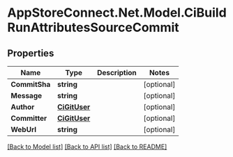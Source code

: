 # AppStoreConnect.Net.Model.CiBuildRunAttributesSourceCommit

## Properties

Name | Type | Description | Notes
------------ | ------------- | ------------- | -------------
**CommitSha** | **string** |  | [optional] 
**Message** | **string** |  | [optional] 
**Author** | [**CiGitUser**](CiGitUser.md) |  | [optional] 
**Committer** | [**CiGitUser**](CiGitUser.md) |  | [optional] 
**WebUrl** | **string** |  | [optional] 

[[Back to Model list]](../README.md#documentation-for-models) [[Back to API list]](../README.md#documentation-for-api-endpoints) [[Back to README]](../README.md)

